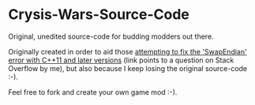 # Crysis-Wars-Source-Code
Original, unedited source-code for budding modders out there.

Originally created in order to aid those [attempting to fix the 'SwapEndian' error with C++11 and later versions](http://stackoverflow.com/questions/24580523/swapendian-doesnt-work-in-c11-what-changed) (link points to a question on Stack Overflow by me), but also because I keep losing the original source-code :-).

Feel free to fork and create your own game mod :-).
